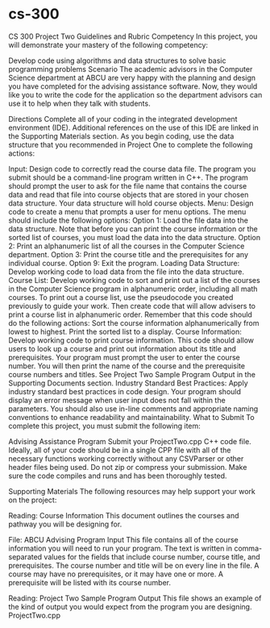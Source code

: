 # cs-300
CS 300 Project Two Guidelines and Rubric
Competency
In this project, you will demonstrate your mastery of the following competency:

Develop code using algorithms and data structures to solve basic programming problems
Scenario
The academic advisors in the Computer Science department at ABCU are very happy with the planning and design you have completed for the advising assistance software. Now, they would like you to write the code for the application so the department advisors can use it to help when they talk with students.

Directions
Complete all of your coding in the integrated development environment (IDE). Additional references on the use of this IDE are linked in the Supporting Materials section. As you begin coding, use the data structure that you recommended in Project One to complete the following actions:

Input: Design code to correctly read the course data file. The program you submit should be a command-line program written in C++. The program should prompt the user to ask for the file name that contains the course data and read that file into course objects that are stored in your chosen data structure. Your data structure will hold course objects.
Menu: Design code to create a menu that prompts a user for menu options. The menu should include the following options:
Option 1: Load the file data into the data structure. Note that before you can print the course information or the sorted list of courses, you must load the data into the data structure. 
Option 2: Print an alphanumeric list of all the courses in the Computer Science department.
Option 3: Print the course title and the prerequisites for any individual course.
Option 9: Exit the program.
Loading Data Structure: Develop working code to load data from the file into the data structure.
Course List: Develop working code to sort and print out a list of the courses in the Computer Science program in alphanumeric order, including all math courses. To print out a course list, use the pseudocode you created previously to guide your work. Then create code that will allow advisers to print a course list in alphanumeric order. Remember that this code should do the following actions:
Sort the course information alphanumerically from lowest to highest.
Print the sorted list to a display.
Course Information: Develop working code to print course information. This code should allow users to look up a course and print out information about its title and prerequisites. Your program must prompt the user to enter the course number. You will then print the name of the course and the prerequisite course numbers and titles. See Project Two Sample Program Output in the Supporting Documents section.
Industry Standard Best Practices: Apply industry standard best practices in code design. Your program should display an error message when user input does not fall within the parameters. You should also use in-line comments and appropriate naming conventions to enhance readability and maintainability.
What to Submit
To complete this project, you must submit the following item:

Advising Assistance Program
Submit your ProjectTwo.cpp C++ code file. Ideally, all of your code should be in a single CPP file with all of the necessary functions working correctly without any CSVParser or other header files being used. Do not zip or compress your submission. Make sure the code compiles and runs and has been thoroughly tested.

Supporting Materials
The following resources may help support your work on the project:

Reading: Course Information
This document outlines the courses and pathway you will be designing for.

File: ABCU Advising Program Input
This file contains all of the course information you will need to run your program. The text is written in comma-separated values for the fields that include course number, course title, and prerequisites. The course number and title will be on every line in the file. A course may have no prerequisites, or it may have one or more. A prerequisite will be listed with its course number.

Reading: Project Two Sample Program Output
This file shows an example of the kind of output you would expect from the program you are designing.
ProjectTwo.cpp

